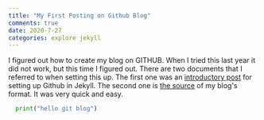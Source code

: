 ```yaml
---
title: "My First Posting on Github Blog"
comments: true
date: 2020-7-27
categories: explore jekyll
---
```

I figured out how to create my blog on GITHUB. When I tried this last year it did not work, but this time I figured out. There are two documents that I referred to when setting this up. The first one was an [introductory post][introductory-post] for setting up Github in Jekyll. The second one is [the source][mmistakes-source] of my blog's format. It was very quick and easy. 

```python
  print("hello git blog")
```


[introductory-post]: https://dreamgonfly.github.io/blog/jekyll-remote-theme/
[mmistakes-source]:  https://github.com/mmistakes/minimal-mistakes
